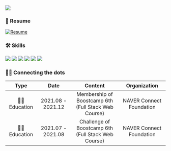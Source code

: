 <img src="https://capsule-render.vercel.app/api?type=waving&color=4527a0&fontColor=ff8f00&height=250&section=header&text=Mugglim&fontSize=60"/>


### 📄 Resume 
[![Resume](https://img.shields.io/badge/Resume-F9F5F1?style=plastic&logo=Notion&logoColor=black)](https://mugglim.notion.site/Jaeuk-Lim-d0ff41da60764769ae973a29c4c19589)

### 🛠 Skills

<img src="https://img.shields.io/badge/Javascript-black?style=plastic&logo=Javascript&logoColor=white"/></a>
<img src="https://img.shields.io/badge/TypeScript-blue?style=plastic&logo=TypeScript&logoColor=white"/></a>
<img src="https://img.shields.io/badge/React-blue?style=plastic&logo=React"/></a>
<img src="https://img.shields.io/badge/Storybook-ad1457?style=plastic&logo=Storybook&logoColor=white"/></a>
<img src="https://img.shields.io/badge/Node.js-2e7d32?style=plastic&logo=Node.js&logoColor=black"/></a>
<img src="https://img.shields.io/badge/Express-black?style=plastic&logo=Express"/></a>

### 🚴‍♀️ Connecting the dots

|Type|Date|Content|Organization|
|:---:|:---:|:---:|:---:|
|👨‍🎓 Education|2021.08 - 2021.12|Membership of Boostcamp 6th </br> (Full Stack Web Course) |NAVER Connect Foundation|
|👨‍🎓 Education|2021.07 - 2021.08|Challenge of Boostcamp 6th </br> (Full Stack Web Course) |NAVER Connect Foundation|  
  

